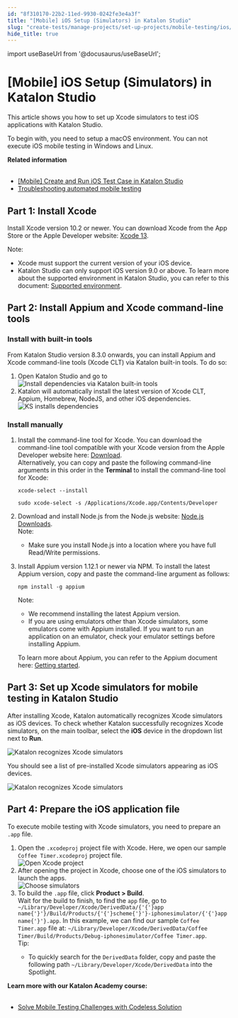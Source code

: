 ```yaml
---
id: "8f310170-22b2-11ed-9930-0242fe3e4a3f"
title: "[Mobile] iOS Setup (Simulators) in Katalon Studio"
slug: "create-tests/manage-projects/set-up-projects/mobile-testing/ios/mobile-ios-setup-simulators-in-katalon-studio"
hide_title: true
---
```

import useBaseUrl from '@docusaurus/useBaseUrl';


# <a id="id" class="anchor_top_offset"/><a id="ariaid-title1" class="anchor_top_offset"/>[Mobile] iOS Setup (Simulators) in <span xmlns="http://www.w3.org/1999/xhtml" className="ph">Katalon Studio</span> 

<p xmlns="http://www.w3.org/1999/xhtml" className="p">This article shows you how to set up Xcode simulators to test iOS applications with Katalon Studio.</p> 
<p xmlns="http://www.w3.org/1999/xhtml" className="p">To begin with, you need to setup a macOS environment. You can   not execute iOS mobile testing in Windows and Linux.</p> 
<nav xmlns="http://www.w3.org/1999/xhtml" role="navigation" className="related-links"><div className="linklist relinfo"><strong>Related information</strong><br /><br /><ul className="linklist"><li className="linklist"><a className="link" href="/get-started/sample-projects/mobile/mobile-create-and-run-ios-test-case-in-katalon-studio">[Mobile] Create and Run iOS Test Case in Katalon Studio</a></li><li className="linklist"><a className="link" href="/create-tests/troubleshooting-for-test-creation/troubleshoot-mobile-automated-testing/troubleshooting-automated-mobile-testing-overview">Troubleshooting automated mobile testing</a></li></ul></div></nav> 

## <a id="id_1" class="anchor_top_offset"/>Part 1: Install Xcode

<p xmlns="http://www.w3.org/1999/xhtml" className="p">Install Xcode version 10.2 or newer. You can download Xcode from   the App Store or the Apple Developer website: <a className="xref j-external-link" href="https://developer.apple.com/xcode/" target="_blank">Xcode 13</a>.</p> 
<div xmlns="http://www.w3.org/1999/xhtml" className="p"><div className="note note note_note"><span className="note__title">Note:</span> <ul className="ul"><li className="li">Xcode must support the current version of your iOS device.</li><li className="li">Katalon Studio can only support iOS version 9.0 or above. To
        learn more about the supported environment in Katalon Studio, you
        can refer to this document: <a className="xref" href="/general-information/supported-environments/supported-environments-for-katalon-studio-and-katalon-runtime-engine">Supported
          environment</a>.</li></ul></div></div>

## <a id="id_2" class="anchor_top_offset"/>Part 2: Install Appium and Xcode command-line tools


### <a id="task-7459" class="anchor_top_offset"/>Install with  built-in tools

<section xmlns="http://www.w3.org/1999/xhtml" className="section context">From Katalon Studio version 8.3.0 onwards, you can install Appium and Xcode command-line tools (Xcode CLT) via Katalon built-in tools. To do so:</section> 
<ol xmlns="http://www.w3.org/1999/xhtml" className="ol steps"><li className="li step stepexpand"><span className="ph cmd">Open Katalon Studio and go to</span><div className="itemgroup info"><img className="image" width={500} src={useBaseUrl("/8f2c4680-22b2-11ed-9930-0242fe3e4a3f.png")} alt="Install dependencies via Katalon built-in tools" /></div></li><li className="li step stepexpand"><span className="ph cmd">Katalon will automatically install the latest version of Xcode CLT, Appium, Homebrew, NodeJS, and other iOS dependencies.</span><div className="itemgroup info"><img className="image" width={500} src={useBaseUrl("/8f2b8330-22b2-11ed-9930-0242fe3e4a3f.png")} alt="KS installs dependencies" /></div></li></ol> 

### <a id="task-2441" class="anchor_top_offset"/>Install manually

<ol xmlns="http://www.w3.org/1999/xhtml" className="ol steps"><li className="li step stepexpand"><span className="ph cmd">Install the command-line tool for Xcode. You can download the command-line tool compatible with your Xcode version from the Apple Developer website here: <a className="xref j-external-link" href="https://developer.apple.com/download/all/" target="_blank">Download</a>.</span><div className="itemgroup info">       <div className="p">Alternatively, you can copy and paste the following command-line arguments in this order in the <strong className="ph b">Terminal</strong> to install the command-line tool for Xcode:<pre className="pre codeblock"><code>xcode-select --install</code></pre><pre className="pre codeblock"><code>sudo xcode-select -s /Applications/Xcode.app/Contents/Developer</code></pre>       </div>     </div></li><li className="li step stepexpand"><span className="ph cmd">Download and install Node.js from the Node.js website: <a className="xref j-external-link" href="https://nodejs.org/en/download/" target="_blank">Node.js Downloads</a>.</span><div className="itemgroup info"><div className="note note note_note"><span className="note__title">Note:</span> <ul className="ul"><li className="li"><p className="p">Make sure you install Node.js into a location where you have full Read/Write permissions.</p></li></ul></div></div></li><li className="li step stepexpand"><span className="ph cmd">Install Appium version 1.12.1 or newer via NPM. To install the latest Appium version, copy and paste the command-line argument as follows:</span><div className="itemgroup info"><pre className="pre codeblock"><code>npm install -g appium</code></pre></div><div className="itemgroup info"><div className="note note note_note"><span className="note__title">Note:</span> <ul className="ul"><li className="li">We recommend installing the latest Appium version.</li><li className="li">If you are using emulators other than Xcode simulators, some             emulators come with Appium installed. If you want to run an             application on an emulator, check your emulator settings before             installing Appium.</li></ul></div><p className="p">To learn more about Appium, you can refer to the Appium document here: <a className="xref j-external-link" href="http://appium.io/docs/en/about-appium/getting-started/#installing-appium" target="_blank">Getting started</a>.</p></div></li></ol> 

## <a id="concept-8181" class="anchor_top_offset"/>Part 3: Set up Xcode simulators for mobile testing in Katalon Studio

<p xmlns="http://www.w3.org/1999/xhtml" className="p">After installing Xcode, Katalon automatically recognizes Xcode   simulators as iOS devices. To check whether Katalon successfully   recognizes Xcode simulators, on the main toolbar, select the   <strong className="ph b">iOS</strong> device in the dropdown list next to   <strong className="ph b">Run</strong>.</p> 
<p xmlns="http://www.w3.org/1999/xhtml" className="p"><img className="image" src={useBaseUrl("/8f2ae6f0-22b2-11ed-9930-0242fe3e4a3f.png")} alt="Katalon recognizes Xcode simulators" /></p> 
<p xmlns="http://www.w3.org/1999/xhtml" className="p">You should see a list of pre-installed Xcode simulators appearing as iOS devices.</p> 
<p xmlns="http://www.w3.org/1999/xhtml" className="p"><img className="image" src={useBaseUrl("/8f2a71c0-22b2-11ed-9930-0242fe3e4a3f.png")} alt="Katalon recognizes Xcode simulators" /></p> 

## <a id="task-1208" class="anchor_top_offset"/>Part 4: Prepare the iOS application file

<section xmlns="http://www.w3.org/1999/xhtml" className="section context">To execute mobile testing with Xcode simulators, you need to prepare an <code className="ph codeph">.app</code> file.</section> 
<ol xmlns="http://www.w3.org/1999/xhtml" className="ol steps"><li className="li step stepexpand"><span className="ph cmd">Open the <code className="ph codeph">.xcodeproj</code> project file with Xcode. Here, we open our sample <code className="ph codeph">Coffee Timer.xcodeproj</code> project file.</span><div className="itemgroup info"><img className="image" src={useBaseUrl("/8f29fc90-22b2-11ed-9930-0242fe3e4a3f.png")} alt="Open Xcode project" /></div></li><li className="li step stepexpand"><span className="ph cmd">After opening the project in Xcode, choose one of the iOS simulators to launch the apps.</span><div className="itemgroup info"><img className="image" src={useBaseUrl("/8f28eb20-22b2-11ed-9930-0242fe3e4a3f.png")} alt="Choose simulators" /></div></li><li className="li step stepexpand"><span className="ph cmd">To build the <code className="ph codeph">.app</code> file, click <strong className="ph b">Product &gt; Build</strong>.</span><div className="itemgroup info">Wait for the build to finish, to find the <code className="ph codeph">app</code> file, go to <code className="ph codeph">~/Library/Developer/Xcode/DerivedData/{'{'}app name{'}'}/Build/Products/{'{'}scheme{'}'}-iphonesimulator/{'{'}app name{'}'}.app</code>. In this example, we can find our sample <code className="ph codeph">Coffee Timer.app</code> file at: <code className="ph codeph">~/Library/Developer/Xcode/DerivedData/Coffee Timer/Build/Products/Debug-iphonesimulator/Coffee Timer.app</code>.</div><div className="itemgroup info">       <div className="note tip note_tip"><span className="note__title">Tip:</span>          <ul className="ul"><li className="li">To quickly search for the <code className="ph codeph">DerivedData</code> folder, copy and paste the following path <code className="ph codeph">~/Library/Developer/Xcode/DerivedData</code> into the <span className="ph uicontrol">Spotlight</span>.</li></ul>       </div>     </div></li></ol> 
<nav xmlns="http://www.w3.org/1999/xhtml" role="navigation" className="related-links"><div className="linklist"><strong>Learn more with our Katalon Academy course:</strong><br /><br /><ul className="linklist"><li className="linklist"><a className="link j-external-link" href="https://academy.katalon.com/courses/codeless-solution-mobile-testing/?utm_source=kat_docs&utm_medium=ios_setup" target="_blank">Solve Mobile Testing Challenges with Codeless Solution</a></li></ul></div></nav> 
